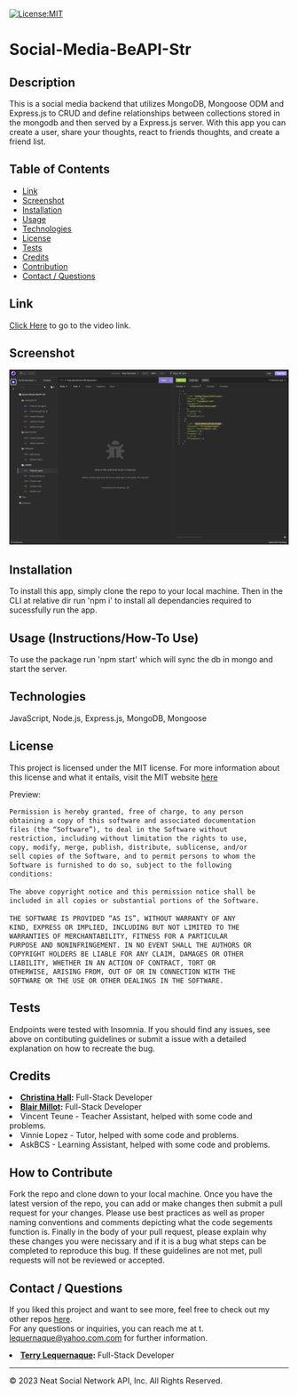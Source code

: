 [![License:MIT](https://img.shields.io/badge/License-MIT-yellow.svg)](https://opensource.org/licenses/MIT)

# Social-Media-BeAPI-Str

## Description
This is a social media backend that utilizes MongoDB, Mongoose ODM 
and Express.js to CRUD and define relationships between 
collections stored in the mongodb and then served by a Express.js 
server. With this app you can create a user, share your thoughts, 
react to friends thoughts, and create a friend list.


## Table of Contents
- [Link](#Link)
- [Screenshot](#Screenshot)
- [Installation](#installation)
- [Usage](#usage)
- [Technologies](#technologies)
- [License](#license)
- [Tests](#tests)
- [Credits](#credits)
- [Contribution](#how-to-contribute)
- [Contact / Questions](#contact--questions)

## Link
[Click Here](https://drive.google.com/file/d/1ICOS8zcaAqLpgkCz-Jmek_l1Cp_L_Ptm/view) to go to the video link.

## Screenshot
![image](./assets/insomnia.png)


## Installation
To install this app, simply clone the repo to your local machine. 
Then in the CLI at relative dir run 'npm i' to install all 
dependancies required to sucessfully run the app.


## Usage (Instructions/How-To Use)
To use the package run 'npm start' which will sync the db in mongo 
and start the server.


## Technologies
JavaScript, Node.js, Express.js, MongoDB, Mongoose


## License
This project is licensed under the MIT license. For more 
information about this license and what it entails, visit the MIT 
website <a href="https://opensource.org/licenses/MIT">here</a>

Preview:

    Permission is hereby granted, free of charge, to any person 
    obtaining a copy of this software and associated documentation 
    files (the “Software”), to deal in the Software without 
    restriction, including without limitation the rights to use, 
    copy, modify, merge, publish, distribute, sublicense, and/or 
    sell copies of the Software, and to permit persons to whom the 
    Software is furnished to do so, subject to the following 
    conditions:

    The above copyright notice and this permission notice shall be 
    included in all copies or substantial portions of the Software.

    THE SOFTWARE IS PROVIDED “AS IS”, WITHOUT WARRANTY OF ANY 
    KIND, EXPRESS OR IMPLIED, INCLUDING BUT NOT LIMITED TO THE 
    WARRANTIES OF MERCHANTABILITY, FITNESS FOR A PARTICULAR 
    PURPOSE AND NONINFRINGEMENT. IN NO EVENT SHALL THE AUTHORS OR 
    COPYRIGHT HOLDERS BE LIABLE FOR ANY CLAIM, DAMAGES OR OTHER 
    LIABILITY, WHETHER IN AN ACTION OF CONTRACT, TORT OR 
    OTHERWISE, ARISING FROM, OUT OF OR IN CONNECTION WITH THE 
    SOFTWARE OR THE USE OR OTHER DEALINGS IN THE SOFTWARE.


## Tests
Endpoints were tested with Insomnia. 
If you should find any issues, see above on contibuting guidelines 
or submit a issue with a detailed explanation on how to recreate 
the bug.


## Credits
<li><strong><a href="https://github.com/alc0ve" 
target="_blank">Christina Hall</a>:</strong> Full-Stack Developer</
li> 
<li><strong><a href="https://github.com/blairrrrwho" 
target="_blank">Blair Millot</a>:</strong> Full-Stack Developer</
li>  
<li>Vincent Teune - Teacher Assistant, helped with some code and 
problems.</li>
<li>Vinnie Lopez - Tutor, helped with some code and problems.</li>
<li>AskBCS - Learning Assistant, helped with some code and 
problems.</li>


## How to Contribute
Fork the repo and clone down to your local machine. Once you have 
the latest version of the repo, you can add or make changes then 
submit a pull request for your changes. Please use best practices 
as well as proper naming conventions and comments depicting what 
the code segements function is. Finally in the body of your pull 
request, please explain why these changes you were necissary and 
if it is a bug what steps can be completed to reproduce this bug. 
If these guidelines are not met, pull requests will not be 
reviewed or accepted.

## Contact / Questions
If you liked this project and want to see more, feel free to check 
out my other repos [here](https://github.com/tlequernaque).  
For any questions or inquiries, you can reach me at t.
lequernaque@yahoo.com.com for further information.    


<li><strong><a href="https://github.com/tlequernaque" 
target="_blank">Terry Lequernaque</a>:</strong> Full-Stack 
Developer</li>  

- - - - 
© 2023 Neat Social Network API, Inc. All Rights Reserved.
